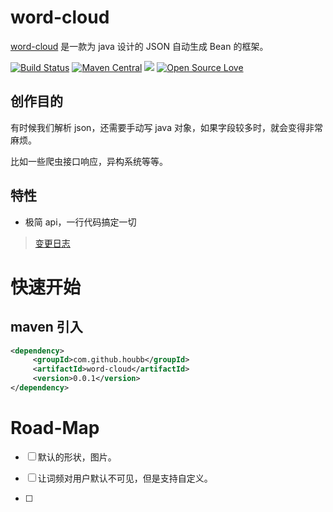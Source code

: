 # word-cloud

[word-cloud](https://github.com/houbb/word-cloud) 是一款为 java 设计的 JSON 自动生成 Bean 的框架。

[![Build Status](https://travis-ci.com/houbb/word-cloud.svg?branch=master)](https://travis-ci.com/houbb/word-cloud)
[![Maven Central](https://maven-badges.herokuapp.com/maven-central/com.github.houbb/word-cloud/badge.svg)](http://mvnrepository.com/artifact/com.github.houbb/word-cloud)
[![](https://img.shields.io/badge/license-Apache2-FF0080.svg)](https://github.com/houbb/word-cloud/blob/master/LICENSE.txt)
[![Open Source Love](https://badges.frapsoft.com/os/v2/open-source.svg?v=103)](https://github.com/houbb/word-cloud)

## 创作目的

有时候我们解析 json，还需要手动写 java 对象，如果字段较多时，就会变得非常麻烦。

比如一些爬虫接口响应，异构系统等等。

## 特性

- 极简 api，一行代码搞定一切

> [变更日志](https://github.com/houbb/word-cloud/blob/master/CHANGELOG.md)

# 快速开始

## maven 引入

```xml
<dependency>
     <groupId>com.github.houbb</groupId>
     <artifactId>word-cloud</artifactId>
     <version>0.0.1</version>
</dependency>
```

# Road-Map

- [ ] 默认的形状，图片。

- [ ] 让词频对用户默认不可见，但是支持自定义。

- [ ]

